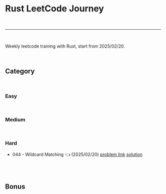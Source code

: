 # Rust LeetCode Journey

<br>

---

<br>

Weekly leetcode training with Rust, start from 2025/02/20.


<br>

## Category

<br>

### Easy

<br>

### Medium

<br>

### Hard

* 044 - Wildcard Matching 👈 (2025/02/20) [problem link](https://leetcode.com/problems/wildcard-matching/description/) [solution](note/hard/044_wildcard_matching.md)

<br>
<br>

## Bonus

